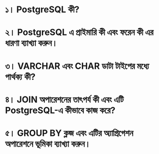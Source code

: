 # ১। PostgreSQL কী?

# ২। PostgreSQL এ প্রাইমারি কী এবং ফরেন কী এর ধারণা ব্যাখ্যা করুন।

# ৩। VARCHAR এবং CHAR ডাটা টাইপের মধ্যে পার্থক্য কী?

# ৪। JOIN অপারেশনের তাৎপর্য কী এবং এটি PostgreSQL-এ কীভাবে কাজ করে?


# ৫। GROUP BY ক্লজ এবং এটির অ্যাগ্রিগেশন অপারেশনে ভূমিকা ব্যাখ্যা করুন।